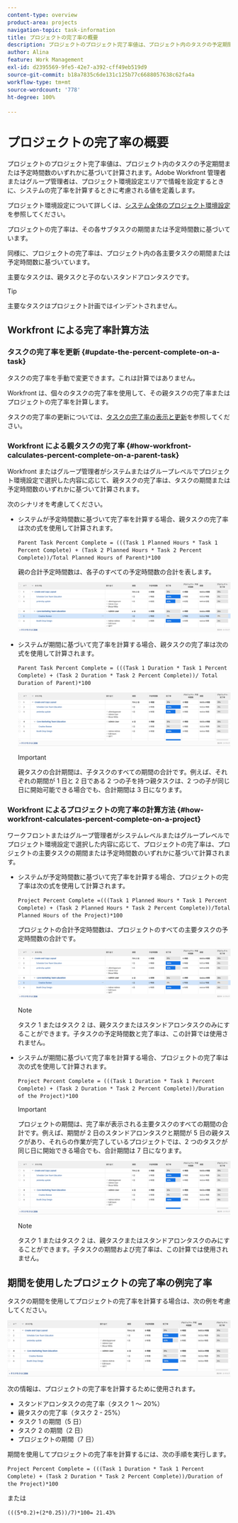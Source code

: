 ```yaml
---
content-type: overview
product-area: projects
navigation-topic: task-information
title: プロジェクトの完了率の概要
description: プロジェクトのプロジェクト完了率値は、プロジェクト内のタスクの予定期間または予定時間数のいずれかに基づいて計算されます。Adobe Workfront 管理者またはグループ管理者は、プロジェクト環境設定エリアで情報を設定するときに、システムの完了率を計算するときに考慮される値を定義します。プロジェクト環境設定の詳細については、システム全体のプロジェクト環境設定の設定を参照してください。
author: Alina
feature: Work Management
exl-id: d2395569-9fe5-42e7-a392-cff49eb519d9
source-git-commit: b18a7835c6de131c125b77c6688057638c62fa4a
workflow-type: tm+mt
source-wordcount: '778'
ht-degree: 100%

---
```


# プロジェクトの完了率の概要

<!-- Audited 01/2024 -->

プロジェクトのプロジェクト完了率値は、プロジェクト内のタスクの予定期間または予定時間数のいずれかに基づいて計算されます。Adobe Workfront 管理者またはグループ管理者は、プロジェクト環境設定エリアで情報を設定するときに、システムの完了率を計算するときに考慮される値を定義します。

プロジェクト環境設定について詳しくは、[システム全体のプロジェクト環境設定](../../../administration-and-setup/set-up-workfront/configure-system-defaults/set-project-preferences.md)を参照してください。

プロジェクトの完了率は、その各サブタスクの期間または予定時間数に基づいています。

同様に、プロジェクトの完了率は、プロジェクト内の各主要タスクの期間または予定時間数に基づいています。

主要なタスクは、親タスクと子のないスタンドアロンタスクです。

>[!TIP]
>
>主要なタスクはプロジェクト計画ではインデントされません。

## Workfront による完了率計算方法

### タスクの完了率を更新 {#update-the-percent-complete-on-a-task}

タスクの完了率を手動で変更できます。これは計算ではありません。

Workfront は、個々のタスクの完了率を使用して、その親タスクの完了率またはプロジェクトの完了率を計算します。

タスクの完了率の更新については、[タスクの完了率の表示と更新](../../../manage-work/projects/updating-work-in-a-project/view-update-percent-complete-for-tasks.md)を参照してください。

### Workfront による親タスクの完了率 {#how-workfront-calculates-percent-complete-on-a-parent-task}

Workfront またはグループ管理者がシステムまたはグループレベルでプロジェクト環境設定で選択した内容に応じて、親タスクの完了率は、タスクの期間または予定時間数のいずれかに基づいて計算されます。

次のシナリオを考慮してください。

* システムが予定時間数に基づいて完了率を計算する場合、親タスクの完了率は次の式を使用して計算されます。

  `Parent Task Percent Complete = (((Task 1 Planned Hours * Task 1 Percent Complete) + (Task 2 Planned Hours * Task 2 Percent Complete))/Total Planned Hours of Parent)*100`

  親の合計予定時間数は、各子のすべての予定時間数の合計を表します。

  ![](assets/project-with-tasks-percent-complete-planned-hours-calculation.png)

* システムが期間に基づいて完了率を計算する場合、親タスクの完了率は次の式を使用して計算されます。

  `Parent Task Percent Complete = (((Task 1 Duration * Task 1 Percent Complete) + (Task 2 Duration * Task 2 Percent Complete))/ Total Duration of Parent)*100`

  ![](assets/project-with-tasks-percent-complete-duration-calculation.png)

  >[!IMPORTANT]
  >
  >親タスクの合計期間は、子タスクのすべての期間の合計です。例えば、それぞれの期間が 1 日と 2 日である 2 つの子を持つ親タスクは、2 つの子が同じ日に開始可能できる場合でも、合計期間は 3 日になります。


### Workfront によるプロジェクトの完了率の計算方法 {#how-workfront-calculates-percent-complete-on-a-project}

ワークフロントまたはグループ管理者がシステムレベルまたはグループレベルでプロジェクト環境設定で選択した内容に応じて、プロジェクトの完了率は、プロジェクトの主要タスクの期間または予定時間数のいずれかに基づいて計算されます。

* システムが予定時間数に基づいて完了率を計算する場合、プロジェクトの完了率は次の式を使用して計算されます。

  `Project Percent Complete =(((Task 1 Planned Hours * Task 1 Percent Complete) + (Task 2 Planned Hours * Task 2 Percent Complete))/Total Planned Hours of the Project)*100`

  プロジェクトの合計予定時間数は、プロジェクトのすべての主要タスクの予定時間数の合計です。

  ![](assets/project-with-tasks-percent-complete-planned-hours-calculation.png)

  >[!NOTE]
  >
  >タスク 1 またはタスク 2 は、親タスクまたはスタンドアロンタスクのみにすることができます。子タスクの予定時間数と完了率は、この計算では使用されません。

* システムが期間に基づいて完了率を計算する場合、プロジェクトの完了率は次の式を使用して計算されます。

  `Project Percent Complete = (((Task 1 Duration * Task 1 Percent Complete) + (Task 2 Duration * Task 2 Percent Complete))/Duration of the Project)*100`

  >[!IMPORTANT]
  >
  >プロジェクトの期間は、完了率が表示される主要タスクのすべての期間の合計です。例えば、期間が 2 日のスタンドアロンタスクと期間が 5 日の親タスクがあり、それらの作業が完了しているプロジェクトでは、2 つのタスクが同じ日に開始できる場合でも、合計期間は 7 日になります。

  ![](assets/project-with-tasks-percent-complete-duration-calculation.png)

  >[!NOTE]
  >
  >タスク 1 またはタスク 2 は、親タスクまたはスタンドアロンタスクのみにすることができます。子タスクの期間および完了率は、この計算では使用されません。

## 期間を使用したプロジェクトの完了率の例完了率

タスクの期間を使用してプロジェクトの完了率を計算する場合は、次の例を考慮してください。

![](assets/project-with-tasks-percent-complete-duration-calculation.png)

次の情報は、プロジェクトの完了率を計算するために使用されます。

* スタンドアロンタスクの完了率（タスク 1 ～ 20%）
* 親タスクの完了率（タスク 2 - 25%）
* タスク 1 の期間（5 日）
* タスク 2 の期間（2 日）
* プロジェクトの期間（7 日）


期間を使用してプロジェクトの完了率を計算するには、次の手順を実行します。

`Project Percent Complete = (((Task 1 Duration * Task 1 Percent Complete) + (Task 2 Duration * Task 2 Percent Complete))/Duration of the Project)*100`

または

`(((5*0.2)+(2*0.25))/7)*100= 21.43%`


<!--drafted, this was the old example:

When using the Planned Duration of the tasks to calculate the percent complete of a project, consider the following example:

percent_complete_on_project_example.png

Only the parent task (Task 1) and the standalone task (Task 8) are used to calculate the percent complete of the project.

The secondary parents of Task 1 are used to calculate the percent complete of the main parent (Task 1).

To calculate the percent complete of the main parent (Task 1), first calculate the percent complete of its secondary parents:

Task 5 Percent Complete = ((14 * 0.75 + 12 * 0.25)/(12 + 14))*100 = 51.92%

Task 2 Percent Complete = ((5 * 0.7 + 2 * 0.5)/(5 + 2))*100 = 64.29 %

Then, to calculate the percent complete of the main parent (Task 1), use the following formula:

Task 1 Percent Complete =((56 * 0.5192 + 7 * 0.6429)/63)*100 = 53.29%

To calculate the percent complete of the project, you will need to have the following numbers ready:

Task 1 Duration (63 hours) and Percent Complete (53.29%)
Task 8 Duration (100 hours) and Percent Complete (4%)
Now, to calculate the percent complete of the project, use the following formula:

Project Percent Complete =((100 * 0.04 + 63 * 0.5329))/163)*100 = 23.05%
-->
